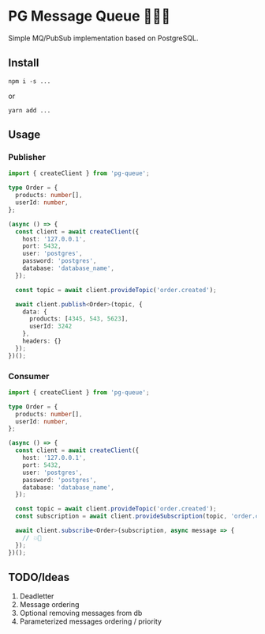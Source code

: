 # PG Message Queue 🐘🛒🛒
Simple MQ/PubSub implementation based on PostgreSQL.
## Install 
```
npm i -s ...
```
or
```
yarn add ...
```
## Usage
### Publisher
```typescript
import { createClient } from 'pg-queue';

type Order = {
  products: number[],
  userId: number,
};

(async () => {
  const client = await createClient({
    host: '127.0.0.1',
    port: 5432,
    user: 'postgres',
    password: 'postgres',
    database: 'database_name',
  });

  const topic = await client.provideTopic('order.created');

  await client.publish<Order>(topic, {
    data: {
      products: [4345, 543, 5623],
      userId: 3242
    },
    headers: {}
  });
})();
```
### Consumer
```typescript
import { createClient } from 'pg-queue';

type Order = {
  products: number[],
  userId: number,
};

(async () => {
  const client = await createClient({
    host: '127.0.0.1',
    port: 5432,
    user: 'postgres',
    password: 'postgres',
    database: 'database_name',
  });

  const topic = await client.provideTopic('order.created');
  const subscription = await client.provideSubscription(topic, 'order.created.inventory_check');

  await client.subscribe<Order>(subscription, async message => {
    // 💥🚀
  });
})();
```
## TODO/Ideas

1. Deadletter
2. Message ordering
3. Optional removing messages from db
4. Parameterized messages ordering / priority
